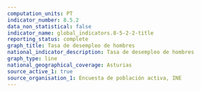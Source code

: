 ```yaml
---
computation_units: PT
indicator_number: 8.5.2
data_non_statistical: false
indicator_name: global_indicators.8-5-2-2-title
reporting_status: complete
graph_title: Tasa de desempleo de hombres
national_indicator_description: Tasa de desempleo de hombres
graph_type: line
national_geographical_coverage: Asturias
source_active_1: true
source_organisation_1: Encuesta de población activa, INE
---
```

